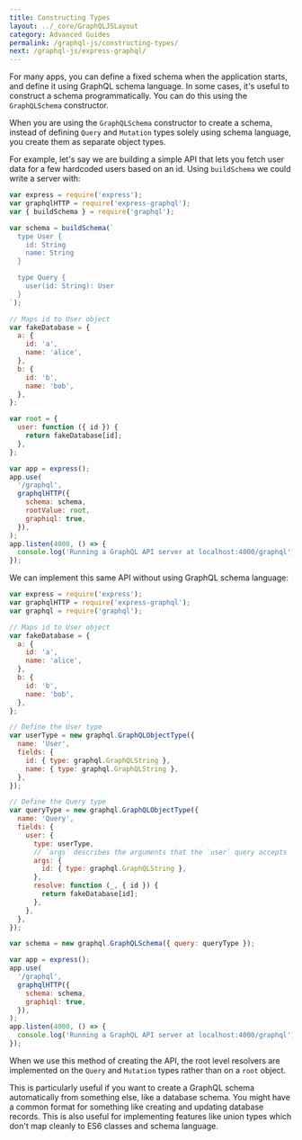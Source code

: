 ```yaml
---
title: Constructing Types
layout: ../_core/GraphQLJSLayout
category: Advanced Guides
permalink: /graphql-js/constructing-types/
next: /graphql-js/express-graphql/
---
```


For many apps, you can define a fixed schema when the application starts, and define it using GraphQL schema language. In some cases, it's useful to construct a schema programmatically. You can do this using the `GraphQLSchema` constructor.

When you are using the `GraphQLSchema` constructor to create a schema, instead of defining `Query` and `Mutation` types solely using schema language, you create them as separate object types.

For example, let's say we are building a simple API that lets you fetch user data for a few hardcoded users based on an id. Using `buildSchema` we could write a server with:

```js
var express = require('express');
var graphqlHTTP = require('express-graphql');
var { buildSchema } = require('graphql');

var schema = buildSchema(`
  type User {
    id: String
    name: String
  }

  type Query {
    user(id: String): User
  }
`);

// Maps id to User object
var fakeDatabase = {
  a: {
    id: 'a',
    name: 'alice',
  },
  b: {
    id: 'b',
    name: 'bob',
  },
};

var root = {
  user: function ({ id }) {
    return fakeDatabase[id];
  },
};

var app = express();
app.use(
  '/graphql',
  graphqlHTTP({
    schema: schema,
    rootValue: root,
    graphiql: true,
  }),
);
app.listen(4000, () => {
  console.log('Running a GraphQL API server at localhost:4000/graphql');
});
```

We can implement this same API without using GraphQL schema language:

```js
var express = require('express');
var graphqlHTTP = require('express-graphql');
var graphql = require('graphql');

// Maps id to User object
var fakeDatabase = {
  a: {
    id: 'a',
    name: 'alice',
  },
  b: {
    id: 'b',
    name: 'bob',
  },
};

// Define the User type
var userType = new graphql.GraphQLObjectType({
  name: 'User',
  fields: {
    id: { type: graphql.GraphQLString },
    name: { type: graphql.GraphQLString },
  },
});

// Define the Query type
var queryType = new graphql.GraphQLObjectType({
  name: 'Query',
  fields: {
    user: {
      type: userType,
      // `args` describes the arguments that the `user` query accepts
      args: {
        id: { type: graphql.GraphQLString },
      },
      resolve: function (_, { id }) {
        return fakeDatabase[id];
      },
    },
  },
});

var schema = new graphql.GraphQLSchema({ query: queryType });

var app = express();
app.use(
  '/graphql',
  graphqlHTTP({
    schema: schema,
    graphiql: true,
  }),
);
app.listen(4000, () => {
  console.log('Running a GraphQL API server at localhost:4000/graphql');
});
```

When we use this method of creating the API, the root level resolvers are implemented on the `Query` and `Mutation` types rather than on a `root` object.

This is particularly useful if you want to create a GraphQL schema automatically from something else, like a database schema. You might have a common format for something like creating and updating database records. This is also useful for implementing features like union types which don't map cleanly to ES6 classes and schema language.
